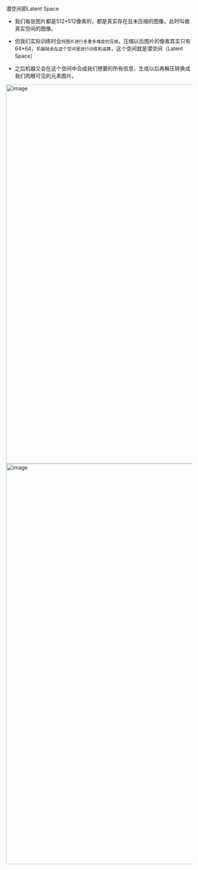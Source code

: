 
潜空间即Latent Space


- 我们每张图片都是512*512像素的，都是真实存在且未压缩的图像，此时叫做真实空间的图像。

- 但我们实际训练时会`将图片进行多重多维度的压缩`，压缩以后图片的像素其实只有 64*64，`机器就会在这个空间里进行训练和运算`，这个空间就是潜空间（Latent Space）

- 之后机器又会在这个空间中合成我们想要的所有信息，生成以后再解压转换成我们肉眼可见的元素图片。


<img width="1027" alt="image" src="https://github.com/user-attachments/assets/422fb53e-3680-4df1-8ad7-cd1fcd21aadc">


<img width="1085" alt="image" src="https://github.com/user-attachments/assets/5e6612d2-c215-4832-a124-47bde6657d38">
